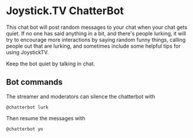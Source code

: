 # Joystick.TV ChatterBot

This chat bot will post random messages to your chat when your chat gets quiet.
If no one has said anything in a bit, and there's people lurking, it will try
to encourage more interactions by saying random funny things, calling people out
that are lurking, and sometimes include some helpful tips for using JoystickTV.

Keep the bot quiet by talking in chat.

## Bot commands

The streamer and moderators can silence the chatterbot with

`@chatterbot lurk`

Then resume the messages with

`@chatterbot yo`
